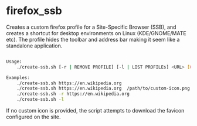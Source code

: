 # firefox_ssb

Creates a custom firefox profile for a Site-Specific Browser (SSB), and creates a shortcut for desktop environments on Linux (KDE/GNOME/MATE etc). The profile hides the toolbar and address bar making it seem like a standalone application.

```sh

Usage:
    ./create-ssb.sh [-r | REMOVE PROFILE] [-l | LIST PROFILEs] <URL> [CUSTOM_ICON_PATH]

Examples:
    ./create-ssb.sh https://en.wikipedia.org
    ./create-ssb.sh https://en.wikipedia.org  /path/to/custom-icon.png
    ./create-ssb.sh -r https://en.wikipedia.org
    ./create-ssb.sh -l

```

If no custom icon is provided, the script attempts to download the favicon configured on the site.
